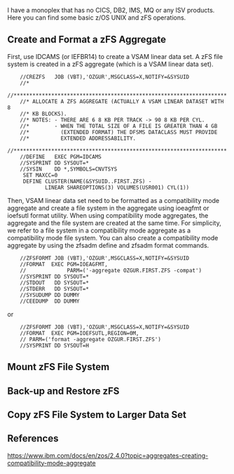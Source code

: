 
I have a monoplex that has no CICS, DB2, IMS, MQ or any ISV products. Here you can find some basic z/OS UNIX and zFS operations.

## Create and Format a zFS Aggregate

First, use IDCAMS (or IEFBR14) to create a VSAM linear data set. A zFS file system is created in a zFS aggregate (which is a VSAM linear data set). 

		//CREZFS   JOB (VBT),'OZGUR',MSGCLASS=X,NOTIFY=&SYSUID                  
		//*                                                                     
		//********************************************************************  
		//* ALLOCATE A ZFS AGGREGATE (ACTUALLY A VSAM LINEAR DATASET WITH 8     
		//* KB BLOCKS).                                                         
		//* NOTES: - THERE ARE 6 8 KB PER TRACK -> 90 8 KB PER CYL.             
		//*        - WHEN THE TOTAL SIZE OF A FILE IS GREATER THAN 4 GB         
		//*          (EXTENDED FORMAT) THE DFSMS DATACLASS MUST PROVIDE         
		//*          EXTENDED ADDRESSABILITY.                                   
		//********************************************************************  
		//DEFINE   EXEC PGM=IDCAMS                                              
		//SYSPRINT DD SYSOUT=*                                                  
		//SYSIN    DD *,SYMBOLS=CNVTSYS                                         
		 SET MAXCC=0                                                            
		 DEFINE CLUSTER(NAME(&SYSUID..FIRST.ZFS) -                              
				LINEAR SHAREOPTIONS(3) VOLUMES(USR001) CYL(1))                  

Then, VSAM linear data set need to be formatted as a compatibility mode aggregate and create a file system in the aggregate using ioeagfmt or ioefsutl format utility. When using compatibility mode aggregates, the aggregate and the file system are created at the same time. For simplicity, we refer to a file system in a compatibility mode aggregate as a compatibility mode file system. You can also create a compatibility mode aggregate by using the zfsadm define and zfsadm format commands.

		//ZFSFORMT JOB (VBT),'OZGUR',MSGCLASS=X,NOTIFY=&SYSUID         
		//FORMAT  EXEC PGM=IOEAGFMT,                                   
		//             PARM=('-aggregate OZGUR.FIRST.ZFS -compat')     
		//SYSPRINT DD SYSOUT=*                                         
		//STDOUT   DD SYSOUT=*                                         
		//STDERR   DD SYSOUT=*                                         
		//SYSUDUMP DD DUMMY                                            
		//CEEDUMP  DD DUMMY                                            

or 

		//ZFSFORMT JOB (VBT),'OZGUR',MSGCLASS=X,NOTIFY=&SYSUID    
		//FORMAT  EXEC PGM=IOEFSUTL,REGION=0M,                     
		// PARM=('format -aggregate OZGUR.FIRST.ZFS')             
		//SYSPRINT DD SYSOUT=H                                     

## Mount zFS File System

## Back-up and Restore zFS

## Copy zFS File System to Larger Data Set

## References

https://www.ibm.com/docs/en/zos/2.4.0?topic=aggregates-creating-compatibility-mode-aggregate </br>
